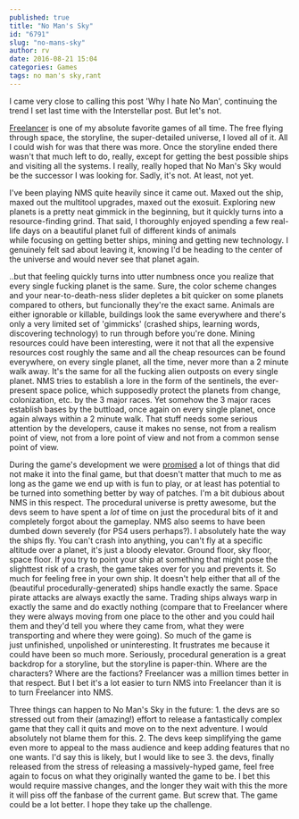```yaml
---
published: true
title: "No Man's Sky"
id: "6791"
slug: "no-mans-sky"
author: rv
date: 2016-08-21 15:04
categories: Games
tags: no man's sky,rant
---
```

I came very close to calling this post 'Why I hate No Man', continuing the trend I set last time with the Interstellar post. But let's not.

<a href="https://en.wikipedia.org/wiki/Freelancer_(video_game)" target="_blank" rel="noopener">Freelancer</a>&nbsp;is one of my absolute favorite games of all time. The free flying through space, the storyline, the super-detailed universe, I loved all of it. All I could wish for was that there was more. Once the storyline ended there wasn't that much left to do, really, except for getting the best possible ships and visiting all the systems. I really, really hoped that No Man's Sky would be the successor I was looking for. Sadly, it's not. At least, not yet.

I've been playing NMS quite heavily&nbsp;since it came out. Maxed out the ship, maxed out the multitool upgrades, maxed out the exosuit. Exploring new planets is a pretty neat gimmick in the beginning, but it quickly turns into a resource-finding grind. That said, I thoroughly enjoyed spending a few real-life days on a beautiful planet full of different kinds of animals while&nbsp;focusing on getting better ships, mining and getting new technology. I genuinely felt sad about leaving it, knowing I'd be heading to the center of the universe and would never see that planet again.

..but that feeling quickly&nbsp;turns into utter numbness once you realize that every single fucking planet is the same. Sure, the color scheme changes and your near-to-death-ness slider depletes a bit quicker on some planets compared to others, but funcionally they're the exact same. Animals are either ignorable or&nbsp;killable, buildings look the same everywhere and there's only a very limited set of 'gimmicks' (crashed ships, learning words, discovering technology)&nbsp;to run through before you're done. Mining resources could have been interesting, were it not that all the expensive resources cost roughly the same and all the cheap resources can be found everywhere,&nbsp;on every single planet, all the time, never more than a 2 minute walk away.&nbsp;It's the same for all the fucking alien outposts on every single planet. NMS tries to establish a lore in the form of the sentinels,&nbsp;the ever-present space police,&nbsp;which supposedly&nbsp;protect the planets from change, colonization, etc. by the 3 major races. Yet somehow the 3 major races establish&nbsp;bases by the buttload, once again on every single planet, once again always within a 2 minute walk. That stuff needs some serious attention&nbsp;by the developers, cause it makes no sense, not from a realism point of view, not&nbsp;from a lore point of view and not from a common sense point of view.

During the game's development we were <a href="http://www.onemanslie.info/the-original-reddit-post/" target="_blank" rel="noopener">promised</a> a lot&nbsp;of things that did not make it into the final game, but that doesn't matter that much to me as long as the&nbsp;game we end up with is fun to play,&nbsp;or at least has potential to be turned into something better by way of patches. I'm a bit dubious about NMS in this respect. The procedural universe is pretty awesome, but the devs seem to have spent a *lot* of time on just the procedural bits of it and completely forgot about the gameplay. NMS also seems to have been dumbed down severely (for PS4 users perhaps?). I absolutely hate the way the ships fly. You can't crash into anything, you can't fly at a specific altitude over a planet, it's just a bloody elevator.&nbsp;Ground floor, sky floor, space floor.&nbsp;If you try to point your ship at something that&nbsp;might pose the slighttest risk of a crash, the game takes over for you and prevents it. So much for feeling free in your own ship. It doesn't help either that all of the (beautiful procedurally-generated) ships handle exactly the same. Space pirate attacks are always exactly the same.&nbsp;Trading ships always warp in exactly the same and do exactly nothing (compare that to Freelancer where they were always moving from one place to the other and you could hail them and they'd tell you where they came from, what they were transporting and where they were going). So much of the game is just&nbsp;unfinished, unpolished or uninteresting. It frustrates me because it could have been so much more. Seriously, procedural generation is a great backdrop for a storyline, but the storyline is paper-thin. Where are the characters? Where are the&nbsp;factions? Freelancer&nbsp;was a million times better in that respect. But I bet it's a lot easier to turn NMS into Freelancer than it is to turn Freelancer into NMS.

Three things can happen to No Man's Sky in the future: 1. the devs are so stressed out from their (amazing!) effort to release a fantastically complex game that they call it quits and move on to the next adventure. I would absolutely not blame them for this. 2. The devs keep simplifying the game even more to appeal to the mass audience and keep adding features that no one wants. I'd say this is likely, but I would like to see 3. the devs, finally released from the stress of releasing a massively-hyped game, feel free again to focus on what&nbsp;they originally wanted the game to be. I bet this would require massive changes, and the longer they wait with this the more it will piss off the&nbsp;fanbase of the current game. But screw that. The game could be a lot better. I hope they take up the challenge.

&nbsp;